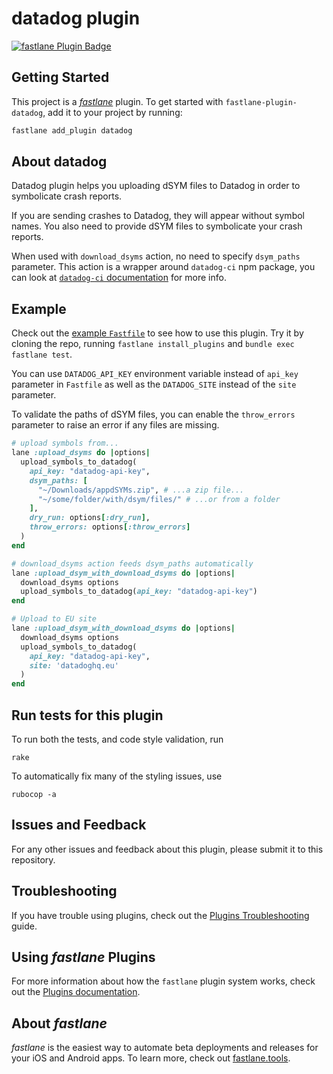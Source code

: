# datadog plugin

[![fastlane Plugin Badge](https://rawcdn.githack.com/fastlane/fastlane/master/fastlane/assets/plugin-badge.svg)](https://rubygems.org/gems/fastlane-plugin-datadog)

## Getting Started

This project is a [_fastlane_](https://github.com/fastlane/fastlane) plugin. To get started with `fastlane-plugin-datadog`, add it to your project by running:

```bash
fastlane add_plugin datadog
```

## About datadog

Datadog plugin helps you uploading dSYM files to Datadog in order to symbolicate crash reports.

If you are sending crashes to Datadog, they will appear without symbol names. You also need to provide dSYM files to symbolicate your crash reports.

When used with `download_dsyms` action, no need to specify `dsym_paths` parameter.
This action is a wrapper around `datadog-ci` npm package, you can look at [`datadog-ci` documentation](https://github.com/DataDog/datadog-ci/blob/master/src/commands/dsyms/README.md) for more info.

## Example

Check out the [example `Fastfile`](fastlane/Fastfile) to see how to use this plugin. Try it by cloning the repo, running `fastlane install_plugins` and `bundle exec fastlane test`.

You can use `DATADOG_API_KEY` environment variable instead of `api_key` parameter in `Fastfile` as well as the `DATADOG_SITE` instead of the `site` parameter.

To validate the paths of dSYM files, you can enable the `throw_errors` parameter to raise an error if any files are missing.

```ruby
# upload symbols from...
lane :upload_dsyms do |options|
  upload_symbols_to_datadog(
    api_key: "datadog-api-key",
    dsym_paths: [
      "~/Downloads/appdSYMs.zip", # ...a zip file...
      "~/some/folder/with/dsym/files/" # ...or from a folder
    ],
    dry_run: options[:dry_run],
    throw_errors: options[:throw_errors]
  )
end

# download_dsyms action feeds dsym_paths automatically
lane :upload_dsym_with_download_dsyms do |options|
  download_dsyms options
  upload_symbols_to_datadog(api_key: "datadog-api-key")
end

# Upload to EU site
lane :upload_dsym_with_download_dsyms do |options|
  download_dsyms options
  upload_symbols_to_datadog(
    api_key: "datadog-api-key",
    site: 'datadoghq.eu'
  )
end
```

## Run tests for this plugin

To run both the tests, and code style validation, run

```
rake
```

To automatically fix many of the styling issues, use
```
rubocop -a
```

## Issues and Feedback

For any other issues and feedback about this plugin, please submit it to this repository.

## Troubleshooting

If you have trouble using plugins, check out the [Plugins Troubleshooting](https://docs.fastlane.tools/plugins/plugins-troubleshooting/) guide.

## Using _fastlane_ Plugins

For more information about how the `fastlane` plugin system works, check out the [Plugins documentation](https://docs.fastlane.tools/plugins/create-plugin/).

## About _fastlane_

_fastlane_ is the easiest way to automate beta deployments and releases for your iOS and Android apps. To learn more, check out [fastlane.tools](https://fastlane.tools).
